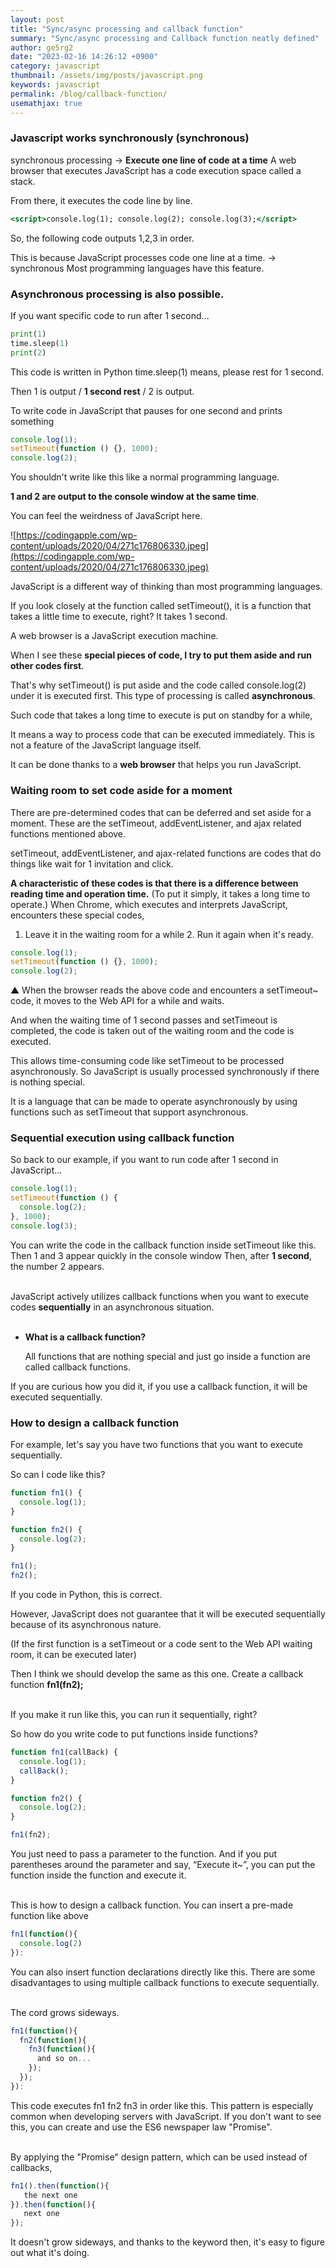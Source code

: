 ```yaml
---
layout: post
title: "Sync/async processing and callback function"
summary: "Sync/async processing and Callback function neatly defined"
author: ge5rg2
date: "2023-02-16 14:26:12 +0900"
category: javascript
thumbnail: /assets/img/posts/javascript.png
keywords: javascript
permalink: /blog/callback-function/
usemathjax: true
---
```


### **Javascript works synchronously (synchronous)**

synchronous processing -> **Execute one line of code at a time**
A web browser that executes JavaScript has a code execution space called a stack.

From there, it executes the code line by line.

```jsx
<script>console.log(1); console.log(2); console.log(3);</script>
```

So, the following code outputs 1,2,3 in order.

This is because JavaScript processes code one line at a time. -> synchronous
Most programming languages have this feature.

### **Asynchronous processing is also possible.**

If you want specific code to run after 1 second...

```python
print(1)
time.sleep(1)
print(2)
```

This code is written in Python
time.sleep(1) means, please rest for 1 second.
<br/>

Then 1 is output / **1 second rest** / 2 is output.

To write code in JavaScript that pauses for one second and prints something

```jsx
console.log(1);
setTimeout(function () {}, 1000);
console.log(2);
```

You shouldn't write like this like a normal programming language.
<br/>

**1 and 2 are output to the console window at the same time**.

You can feel the weirdness of JavaScript here.

![https://codingapple.com/wp-content/uploads/2020/04/271c176806330.jpeg](https://codingapple.com/wp-content/uploads/2020/04/271c176806330.jpeg)

JavaScript is a different way of thinking than most programming languages.

If you look closely at the function called setTimeout(), it is a function that takes a little time to execute, right?
It takes 1 second.

A web browser is a JavaScript execution machine.

When I see these **special pieces of code, I try to put them aside and run other codes first**.

That's why setTimeout() is put aside and the code called console.log(2) under it is executed first.
This type of processing is called **asynchronous**.
<br/>

Such code that takes a long time to execute is put on standby for a while,

It means a way to process code that can be executed immediately.
This is not a feature of the JavaScript language itself.

It can be done thanks to a **web browser** that helps you run JavaScript.
<br/>

### **Waiting room to set code aside for a moment**

There are pre-determined codes that can be deferred and set aside for a moment.
These are the setTimeout, addEventListener, and ajax related functions mentioned above.

setTimeout, addEventListener, and ajax-related functions are codes that do things like wait for 1 invitation and click.
<br/>

**A characteristic of these codes is that there is a difference between reading time and operation time.** (To put it simply, it takes a long time to operate.)
When Chrome, which executes and interprets JavaScript, encounters these special codes,

1. Leave it in the waiting room for a while 2. Run it again when it's ready.

```jsx
console.log(1);
setTimeout(function () {}, 1000);
console.log(2);
```

▲ When the browser reads the above code and encounters a setTimeout~ code, it moves to the Web API for a while and waits.

And when the waiting time of 1 second passes and setTimeout is completed, the code is taken out of the waiting room and the code is executed.
<br/>

This allows time-consuming code like setTimeout to be processed asynchronously.
So JavaScript is usually processed synchronously if there is nothing special.

It is a language that can be made to operate asynchronously by using functions such as setTimeout that support asynchronous.
<br/>

### **Sequential execution using callback function**

So back to our example, if you want to run code after 1 second in JavaScript...

```jsx
console.log(1);
setTimeout(function () {
  console.log(2);
}, 1000);
console.log(3);
```

You can write the code in the callback function inside setTimeout like this.
Then 1 and 3 appear quickly in the console window
Then, after **1 second**, the number 2 appears.  
<br/>

JavaScript actively utilizes callback functions when you want to execute codes **sequentially** in an asynchronous situation.  
<br/>

- **What is a callback function?**

  All functions that are nothing special and just go inside a function are called callback functions.

If you are curious how you did it, if you use a callback function, it will be executed sequentially.
<br/>

### **How to design a callback function**

For example, let's say you have two functions that you want to execute sequentially.

So can I code like this?

```jsx
function fn1() {
  console.log(1);
}

function fn2() {
  console.log(2);
}

fn1();
fn2();
```

If you code in Python, this is correct.

However, JavaScript does not guarantee that it will be executed sequentially because of its asynchronous nature.

(If the first function is a setTimeout or a code sent to the Web API waiting room, it can be executed later)

Then I think we should develop the same as this one.
Create a callback function **fn1(fn2);**  
<br/>

If you make it run like this, you can run it sequentially, right?

So how do you write code to put functions inside functions?

```jsx
function fn1(callBack) {
  console.log(1);
  callBack();
}

function fn2() {
  console.log(2);
}

fn1(fn2);
```

You just need to pass a parameter to the function.
And if you put parentheses around the parameter and say, “Execute it~”, you can put the function inside the function and execute it.  
<br/>

This is how to design a callback function.
You can insert a pre-made function like above

```jsx
fn1(function(){
  console.log(2)
}):
```

You can also insert function declarations directly like this.
There are some disadvantages to using multiple callback functions to execute sequentially.  
<br/>

The cord grows sideways.

```jsx
fn1(function(){
  fn2(function(){
    fn3(function(){
      and so on...
    });
  });
}):
```

This code executes fn1 fn2 fn3 in order like this.
This pattern is especially common when developing servers with JavaScript.
If you don't want to see this, you can create and use the ES6 newspaper law "Promise".  
<br/>

By applying the "Promise" design pattern, which can be used instead of callbacks,

```jsx
fn1().then(function(){
   the next one
}).then(function(){
   next one
});
```

It doesn't grow sideways, and thanks to the keyword then, it's easy to figure out what it's doing.
